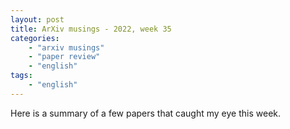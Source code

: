 ```yaml
---
layout: post
title: ArXiv musings - 2022, week 35
categories:
    - "arxiv musings"
    - "paper review"
    - "english"
tags:
    - "english"
---
```


Here is a summary of a few papers that caught my eye this week.

<!--more>

## [Data-Driven Causal Effect Estimation Based on Graphical Causal Modelling: A Survey](https://arxiv.org/pdf/2208.09590.pdf)

One of my main gripes with causal inference is how much information/prior knowledge seems to be necessary to estimate any kind of effect. This paper surveys data-driven methods which can help fill part of the graph when not all variables are known. Now I must admit I haven't read this one yet (it is still early days in my causal inference journey); but it seems well-written.

## [How to Design AI for Social Good: Seven Essential Factors](https://link.springer.com/content/pdf/10.1007/s11948-020-00213-5.pdf)

This paper details seven types of best practices for designing AI for social good (AI4SG): Falsifiability and incremental deployment (hello agile!), safeguards agains the manipulation of predictors (should the model be open? should people be aware of the metrics out of a need for transparency, or should they remain hidden out of a fear of manipulation?), receiver-contextualised intervention (respecting the autonomy of the user, allow them to turn off the intervention), receiver-contextualised explanation and transparent purposes (determine who is the receiver of the explanation, and what the purpose of the explanation is: transparency, acceptability, maintainability...), privacy protection and data subject consent (pretty self-explanatory), situational fairness (handling bias), human-friendly semanticisation (AI predicts, but does not define).

Well-written and accessible. I really enjoyed this paper.

## [The cost of passing - using deep learning AIs to expand our understanding of the ancient game of Go](https://arxiv.org/pdf/2208.12643.pdf)

A fun paper -- the authors propose a new metric, the cost of passing (not playing a stone at one's turn), to analyze Go moves. Go-playing AIs can calculate an average winning score (total number of points -- distinguish from the winning rate) for each position. A high cost of passing denotes a position as urgent: the player is threatened and needs to make a move, or it may cost them. This metric could, for example, be used as a teaching tool that automatically warns beginner players of a dangerous position.

